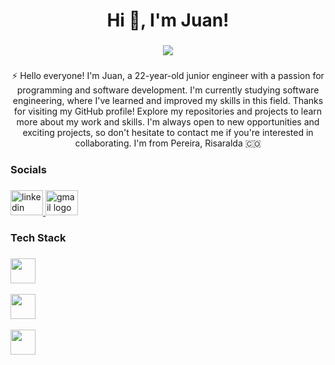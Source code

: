 <h1 align="center">Hi 👋, I'm Juan!</h1>

###

<div align="center">
  <img src="https://readme-typing-svg.herokuapp.com/?font=Baloo2+Code&size=22&duration=3000&pause=1000&color=EBDEF0&center=true&vCenter=true&width=440&lines=+Front-end+Developer;" />
</div>


###

<p align="center">⚡️ Hello everyone! I'm Juan, a 22-year-old junior engineer with a passion for programming and software development. I'm currently studying software engineering, where I've learned and improved my skills in this field. Thanks for visiting my GitHub profile! Explore my repositories and projects to learn more about my work and skills. I'm always open to new opportunities and exciting projects, so don't hesitate to contact me if you're interested in collaborating. I'm from Pereira, Risaralda 🇨🇴 </p>

###



<h3 align="left">Socials</h3>

###

<div align="left">
  <a href="https://www.linkedin.com/in/juan-rengifo-702a6a306/" target="_blank">
    <img src="https://raw.githubusercontent.com/maurodesouza/profile-readme-generator/master/src/assets/icons/social/linkedin/default.svg" width="52" height="40" alt="linkedin logo"  />
  </a>
  <a href="mailto:medrandajuan843@gmail.com" target="_blank">
    <img src="https://raw.githubusercontent.com/maurodesouza/profile-readme-generator/master/src/assets/icons/social/gmail/default.svg" width="52" height="40" alt="gmail logo"  />
  </a>
</div>

###

<h3 align="left">Tech Stack</h3>

###

<div align="left">
  <a href="https://skillicons.dev">
    <img src="https://skillicons.dev/icons?i=html,css,react,angular,javascript"
     height="40" />
    <br></br>
    <img src="https://skillicons.dev/icons?i=nodejs,nestjs,git,mysql"
     height="40" />
    <br></br>
     <img src="https://skillicons.dev/icons?i=figma,mui,bootstrap,tailwind"
     height="40" />
  </a>
</p>

 
 
</div>

###
